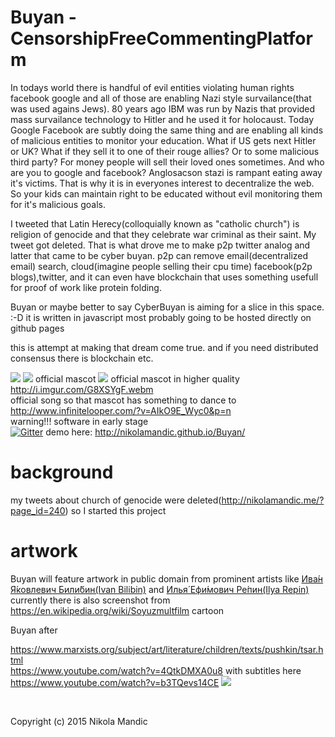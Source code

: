 # Buyan - CensorshipFreeCommentingPlatform
In todays world there is handful of evil entities violating human rights
facebook google and all of those are enabling Nazi style survailance(that was used agains Jews).
80 years ago IBM was run by Nazis that provided mass survailance technology to Hitler and he used 
it for holocaust. Today Google Facebook are subtly doing the same thing and are enabling
all kinds of malicious entities to monitor your education.
What if US gets next Hitler or UK? What if they sell it to one of their rouge allies?
Or to some malicious third party? For money people will sell their loved ones sometimes.
And who are you to google and facebook? Anglosacson stazi is rampant eating away it's victims.
That is why it is in everyones interest to decentralize the web. So your kids can maintain
right to be educated without evil monitoring them for it's malicious goals.

I tweeted that Latin Herecy(colloquially known as "catholic church") is religion of genocide
and that they celebrate war criminal as their saint. My tweet got deleted.
That is what drove me to make p2p twitter analog and latter that came to be cyber buyan.
p2p can remove email(decentralized email) search, cloud(imagine people selling their cpu time)
facebook(p2p blogs),twitter, and it can even have blockchain that uses something usefull for
proof of work like protein folding.

Buyan or maybe better to say CyberBuyan is aiming for a slice in this space. :-D
it is written in javascript
most probably going to be hosted directly on github pages

this is attempt at making that dream come true.
and if you need distributed consensus there is blockchain etc.

![](https://github.com/NikolaMandic/brandNameFrontendPrototype/blob/master/media/gr7dex10.gif)
![](https://github.com/NikolaMandic/Buyan/blob/master/media/a8d3d362bb2a50296a5d813f3c686e50.gif)
official mascot
![](https://github.com/NikolaMandic/brandNameFrontendPrototype/blob/master/media/250px-Ivan_Bilibin_126.gif)
official mascot in higher quality              
http://i.imgur.com/G8XSYgF.webm              
official song so that mascot has something to dance to          
http://www.infinitelooper.com/?v=AIkO9E_Wyc0&p=n            
warning!!! software in early stage                
[![Gitter](https://badges.gitter.im/Join%20Chat.svg)](https://gitter.im/NikolaMandic/Buyan?utm_source=badge&utm_medium=badge&utm_campaign=pr-badge)               demo here: http://nikolamandic.github.io/Buyan/        
            
# background
my tweets about church of genocide were deleted(http://nikolamandic.me/?page_id=240) 
so I started this project



artwork
==========
Buyan will feature artwork in public domain from prominent artists like <a href="https://en.wikipedia.org/wiki/Ivan_Bilibin">Ива́н Я́ковлевич Били́бин(Ivan Bilibin)</a> and <a href="https://en.wikipedia.org/wiki/Ilya_Repin">Илья́ Ефи́мович Ре́пин(Ilya Repin)</a>
currently there is also screenshot from https://en.wikipedia.org/wiki/Soyuzmultfilm cartoon
<br/>

Buyan after
          
https://www.marxists.org/subject/art/literature/children/texts/pushkin/tsar.html          
https://www.youtube.com/watch?v=4QtkDMXA0u8
with subtitles here https://www.youtube.com/watch?v=b3TQevs14CE
![](https://github.com/NikolaMandic/brandNameFrontendPrototype/blob/master/media/Ivanbilibin.jpg)

<br/>

Copyright (c) 2015 Nikola Mandic

